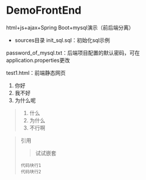 # DemoFrontEnd

html+js+ajax+Spring Boot+mysql演示（前后端分离）

- sources目录
init_sql.sql：初始化sql示例

password_of_mysql.txt：后端项目配置的默认密码，可在application.properties更改 

test1.html：前端静态网页

1. 你好
  1. 我不好
  2. 为什么呢

> 1. 什么
>   1. 为什么
>   2. 不行啊

> 引用
> > 试试嵌套
> ```
> 代码块行1
> 代码块行2
> ```
